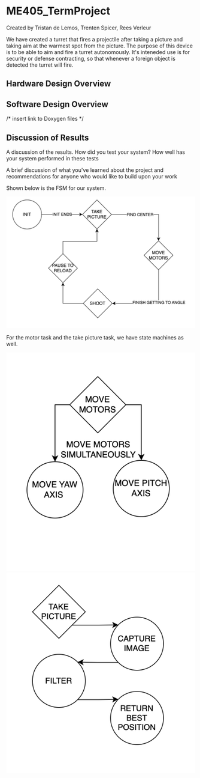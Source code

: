 # ME405_TermProject
Created by Tristan de Lemos, Trenten Spicer, Rees Verleur

We have created a turret that fires a projectile after taking a picture and taking aim at the warmest spot from the picture. The purpose of this device is to be able to aim and fire a turret autonomously. It's inteneded use is for security or defense contracting, so that whenever a foreign object is detected the turret will fire.

## Hardware Design Overview

## Software Design Overview


/* insert link to Doxygen files */


## Discussion of Results

A discussion of the results.  How did you test your system?  How well has your system performed in these tests


A brief discussion of what you've learned about the project and recommendations for anyone who would like to build upon your work

Shown below is the FSM for our system.

![alt text](State_Diagram.png)

For the motor task and the take picture task, we have state machines as well.

![alt text](motor_task.png)
![alt text](picture_task.png)
